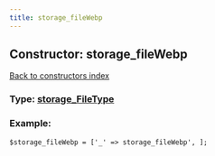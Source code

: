 ```yaml
---
title: storage_fileWebp
---
```

## Constructor: storage\_fileWebp  
[Back to constructors index](index.md)






### Type: [storage\_FileType](../types/storage_FileType.md)


### Example:

```
$storage_fileWebp = ['_' => storage_fileWebp', ];
```